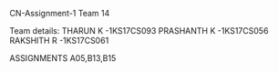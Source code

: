  CN-Assignment-1
 Team 14
 
 Team details: THARUN K -1KS17CS093
 PRASHANTH K -1KS17CS056
 RAKSHITH R -1KS17CS061
 
 ASSIGNMENTS A05,B13,B15
